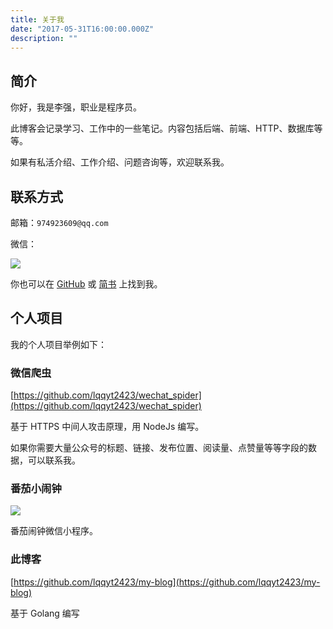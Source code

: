 ```yaml
---
title: 关于我
date: "2017-05-31T16:00:00.000Z"
description: ""
---
```


## 简介

你好，我是李强，职业是程序员。

此博客会记录学习、工作中的一些笔记。内容包括后端、前端、HTTP、数据库等等。

如果有私活介绍、工作介绍、问题咨询等，欢迎联系我。

## 联系方式

邮箱：`974923609@qq.com`

微信：

![](https://liqiang.applinzi.com/static_files/lq_wechat.png)

你也可以在 [GitHub](https://github.com/lqqyt2423) 或 [简书](https://www.jianshu.com/u/5162119b36fa) 上找到我。

## 个人项目

我的个人项目举例如下：

### 微信爬虫

[https://github.com/lqqyt2423/wechat_spider](https://github.com/lqqyt2423/wechat_spider)

基于 HTTPS 中间人攻击原理，用 NodeJs 编写。

如果你需要大量公众号的标题、链接、发布位置、阅读量、点赞量等等字段的数据，可以联系我。

### 番茄小闹钟

![](https://liqiang.applinzi.com/static_files/fanqie_wcode.png)

番茄闹钟微信小程序。

### 此博客

[https://github.com/lqqyt2423/my-blog](https://github.com/lqqyt2423/my-blog)

基于 Golang 编写